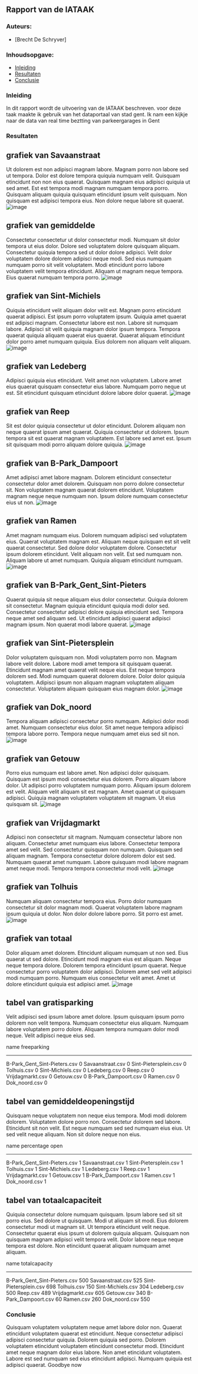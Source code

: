 ## Rapport van de IATAAK
### Auteurs:
 - [Brecht De Schryver]
### Inhoudsopgave:
 - [Inleiding](#inleiding)
 - [Resultaten](#resultaten)
 - [Conclusie](#conclusie)
### Inleiding
In dit rapport wordt de uitvoering van de IATAAK beschreven. voor deze taak maakte ik gebruik van het dataportaal van stad gent. Ik nam een kijkje naar de data van real time beztting van parkeergarages in Gent
### Resultaten
## grafiek van Savaanstraat
Ut dolorem est non adipisci magnam labore. Magnam porro non labore sed ut tempora. Dolor est dolore tempora quiquia numquam velit. Quisquam etincidunt non non eius quaerat. Quisquam magnam eius adipisci quiquia ut sed amet. Est est tempora modi magnam numquam tempora porro. Quisquam aliquam quiquia quisquam etincidunt ipsum velit quisquam. Non quisquam est adipisci tempora eius. Non dolore neque labore sit quaerat.
![image](./csvimage/Savaanstraat.csv.png)
## grafiek van gemiddelde
Consectetur consectetur ut dolor consectetur modi. Numquam sit dolor tempora ut eius dolor. Dolore sed voluptatem dolore quisquam aliquam. Consectetur quiquia tempora sed ut dolor dolore adipisci. Velit dolor voluptatem dolore dolorem adipisci neque modi. Sed eius numquam numquam porro sit velit voluptatem. Modi etincidunt porro labore voluptatem velit tempora etincidunt. Aliquam ut magnam neque tempora. Eius quaerat numquam tempora porro.
![image](./csvimage/gemiddelde.csv.png)
## grafiek van Sint-Michiels
Quiquia etincidunt velit aliquam dolor velit est. Magnam porro etincidunt quaerat adipisci. Est ipsum porro voluptatem ipsum. Quiquia amet quaerat est adipisci magnam. Consectetur labore est non. Labore sit numquam labore. Adipisci sit velit quiquia magnam dolor ipsum tempora. Tempora quaerat quiquia aliquam quaerat eius quaerat. Quaerat aliquam etincidunt dolor porro amet numquam quiquia. Eius dolorem non aliquam velit aliquam.
![image](./csvimage/Sint-Michiels.csv.png)
## grafiek van Ledeberg
Adipisci quiquia eius etincidunt. Velit amet non voluptatem. Labore amet eius quaerat quisquam consectetur eius labore. Numquam porro neque ut est. Sit etincidunt quisquam etincidunt dolore labore dolor quaerat.
![image](./csvimage/Ledeberg.csv.png)
## grafiek van Reep
Sit est dolor quiquia consectetur ut dolor etincidunt. Dolorem aliquam non neque quaerat ipsum amet quaerat. Quiquia consectetur ut dolorem. Ipsum tempora sit est quaerat magnam voluptatem. Est labore sed amet est. Ipsum sit quisquam modi porro aliquam dolore quiquia.
![image](./csvimage/Reep.csv.png)
## grafiek van B-Park_Dampoort
Amet adipisci amet labore magnam. Dolorem etincidunt consectetur consectetur dolor amet dolorem. Quisquam non porro dolore consectetur sit. Non voluptatem magnam quaerat dolorem etincidunt. Voluptatem magnam neque neque numquam non. Ipsum dolore numquam consectetur eius ut non.
![image](./csvimage/B-Park_Dampoort.csv.png)
## grafiek van Ramen
Amet magnam numquam eius. Dolorem numquam adipisci sed voluptatem eius. Quaerat voluptatem magnam est. Aliquam neque quisquam est sit velit quaerat consectetur. Sed dolore dolor voluptatem dolore. Consectetur ipsum dolorem etincidunt. Velit aliquam non velit. Est sed numquam non. Aliquam labore ut amet numquam. Quiquia aliquam etincidunt numquam.
![image](./csvimage/Ramen.csv.png)
## grafiek van B-Park_Gent_Sint-Pieters
Quaerat quiquia sit neque aliquam eius dolor consectetur. Quiquia dolorem sit consectetur. Magnam quiquia etincidunt quiquia modi dolor sed. Consectetur consectetur adipisci dolore quiquia etincidunt sed. Tempora neque amet sed aliquam sed. Ut etincidunt adipisci quaerat adipisci magnam ipsum. Non quaerat modi labore quaerat.
![image](./csvimage/B-Park_Gent_Sint-Pieters.csv.png)
## grafiek van Sint-Pietersplein
Dolor voluptatem quisquam non. Modi voluptatem porro non. Magnam labore velit dolore. Labore modi amet tempora sit quisquam quaerat. Etincidunt magnam amet quaerat velit neque eius. Est neque tempora dolorem sed. Modi numquam quaerat dolorem dolore. Dolor dolor quiquia voluptatem. Adipisci ipsum non aliquam magnam voluptatem aliquam consectetur. Voluptatem aliquam quisquam eius magnam dolor.
![image](./csvimage/Sint-Pietersplein.csv.png)
## grafiek van Dok_noord
Tempora aliquam adipisci consectetur porro numquam. Adipisci dolor modi amet. Numquam consectetur eius dolor. Sit amet neque tempora adipisci tempora labore porro. Tempora neque numquam amet eius sed sit non.
![image](./csvimage/Dok_noord.csv.png)
## grafiek van Getouw
Porro eius numquam est labore amet. Non adipisci dolor quisquam. Quisquam est ipsum modi consectetur eius dolorem. Porro aliquam labore dolor. Ut adipisci porro voluptatem numquam porro. Aliquam ipsum dolorem est velit. Aliquam velit aliquam sit est magnam. Amet quaerat ut quisquam adipisci. Quiquia magnam voluptatem voluptatem sit magnam. Ut eius quisquam sit.
![image](./csvimage/Getouw.csv.png)
## grafiek van Vrijdagmarkt
Adipisci non consectetur sit magnam. Numquam consectetur labore non aliquam. Consectetur amet numquam eius labore. Consectetur tempora amet sed velit. Sed consectetur quisquam non numquam. Quisquam sed aliquam magnam. Tempora consectetur dolore dolorem dolor est sed. Numquam quaerat amet numquam. Labore quisquam modi labore magnam amet neque modi. Tempora tempora consectetur modi velit.
![image](./csvimage/Vrijdagmarkt.csv.png)
## grafiek van Tolhuis
Numquam aliquam consectetur tempora eius. Porro dolor numquam consectetur sit dolor magnam modi. Quaerat voluptatem labore magnam ipsum quiquia ut dolor. Non dolor dolore labore porro. Sit porro est amet.
![image](./csvimage/Tolhuis.csv.png)
## grafiek van totaal
Dolor aliquam amet dolorem. Etincidunt aliquam numquam ut non sed. Eius quaerat ut sed dolore. Etincidunt modi magnam eius est aliquam. Neque neque tempora dolore. Dolorem tempora etincidunt ipsum quaerat. Neque consectetur porro voluptatem dolor adipisci. Dolorem amet sed velit adipisci modi numquam porro. Numquam eius consectetur velit amet. Amet ut dolore etincidunt quiquia est adipisci amet.
![image](./csvimage/totaal.png)
## tabel van gratisparking
Velit adipisci sed ipsum labore amet dolore. Ipsum quisquam ipsum porro dolorem non velit tempora. Numquam consectetur eius aliquam. Numquam labore voluptatem porro dolore. Aliquam tempora numquam dolor modi neque. Velit adipisci neque eius sed.

name                            freeparking
----------------------------  -------------
B-Park_Gent_Sint-Pieters.csv              0
Savaanstraat.csv                          0
Sint-Pietersplein.csv                     0
Tolhuis.csv                               0
Sint-Michiels.csv                         0
Ledeberg.csv                              0
Reep.csv                                  0
Vrijdagmarkt.csv                          0
Getouw.csv                                0
B-Park_Dampoort.csv                       0
Ramen.csv                                 0
Dok_noord.csv                             0
## tabel van gemiddeldeopeningstijd
Quisquam neque voluptatem non neque eius tempora. Modi modi dolorem dolorem. Voluptatem dolore porro non. Consectetur dolorem sed labore. Etincidunt sit non velit. Est neque numquam sed sed numquam eius eius. Ut sed velit neque aliquam. Non sit dolore neque non eius.

name                            percentage open
----------------------------  -----------------
B-Park_Gent_Sint-Pieters.csv                  1
Savaanstraat.csv                              1
Sint-Pietersplein.csv                         1
Tolhuis.csv                                   1
Sint-Michiels.csv                             1
Ledeberg.csv                                  1
Reep.csv                                      1
Vrijdagmarkt.csv                              1
Getouw.csv                                    1
B-Park_Dampoort.csv                           1
Ramen.csv                                     1
Dok_noord.csv                                 1
## tabel van totaalcapaciteit
Quiquia consectetur dolore numquam quisquam. Ipsum labore sed sit sit porro eius. Sed dolore ut quisquam. Modi ut aliquam sit modi. Eius dolorem consectetur modi ut magnam sit. Ut tempora etincidunt velit neque. Consectetur quaerat eius ipsum ut dolorem quiquia aliquam. Quisquam non quisquam magnam adipisci velit tempora velit. Dolor labore neque neque tempora est dolore. Non etincidunt quaerat aliquam numquam amet aliquam.

name                            totalcapacity
----------------------------  ---------------
B-Park_Gent_Sint-Pieters.csv              500
Savaanstraat.csv                          525
Sint-Pietersplein.csv                     698
Tolhuis.csv                               150
Sint-Michiels.csv                         304
Ledeberg.csv                              500
Reep.csv                                  489
Vrijdagmarkt.csv                          605
Getouw.csv                                340
B-Park_Dampoort.csv                        60
Ramen.csv                                 260
Dok_noord.csv                             550
### Conclusie
Quisquam voluptatem voluptatem neque amet labore dolor non. Quaerat etincidunt voluptatem quaerat est etincidunt. Neque consectetur adipisci adipisci consectetur quiquia. Dolorem quiquia sed porro. Dolorem voluptatem etincidunt voluptatem etincidunt consectetur modi. Etincidunt amet neque magnam dolor eius labore. Non amet etincidunt voluptatem. Labore est sed numquam sed eius etincidunt adipisci. Numquam quiquia est adipisci quaerat.
Goodbye now